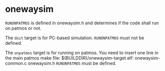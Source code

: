 onewaysim
=========

`RUNONPATMOS` is defined in onewaysim.h and determines if the code shall run on patmos or not.

The `doit` target is for PC-based simulation. `RUNONPATMOS` must not be defined.

The `onpatmos` target is for running on patmos. You need to insert one line in the main patmos make file:
  $(BUILDDIR)/onewaysim-target.elf: onewaysim-common.c onewaysim.h
`RUNONPATMOS` must be defined.

